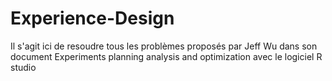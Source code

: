 # Experience-Design

Il s'agit ici de resoudre tous les problèmes proposés par Jeff Wu dans son document Experiments planning analysis and optimization avec le logiciel R studio
